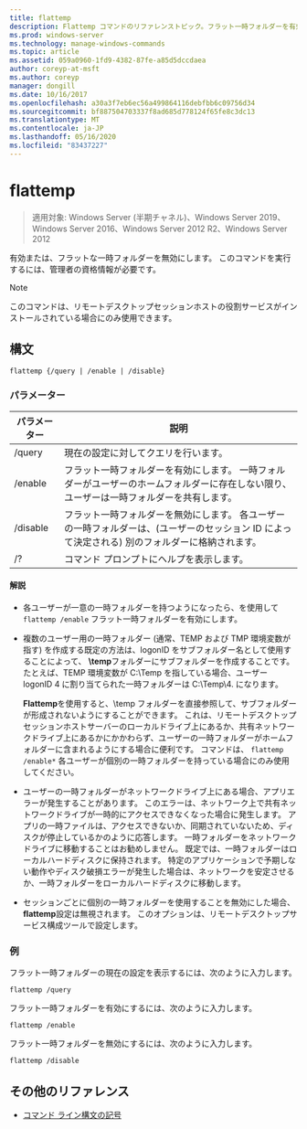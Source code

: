 ```yaml
---
title: flattemp
description: Flattemp コマンドのリファレンストピック。フラット一時フォルダーを有効または無効にします。
ms.prod: windows-server
ms.technology: manage-windows-commands
ms.topic: article
ms.assetid: 059a0960-1fd9-4382-87fe-a85d5dccdaea
author: coreyp-at-msft
ms.author: coreyp
manager: dongill
ms.date: 10/16/2017
ms.openlocfilehash: a30a3f7eb6ec56a499864116debfbb6c09756d34
ms.sourcegitcommit: bf887504703337f8ad685d778124f65fe8c3dc13
ms.translationtype: MT
ms.contentlocale: ja-JP
ms.lasthandoff: 05/16/2020
ms.locfileid: "83437227"
---
```

# <a name="flattemp"></a>flattemp

> 適用対象: Windows Server (半期チャネル)、Windows Server 2019、Windows Server 2016、Windows Server 2012 R2、Windows Server 2012

有効または、フラットな一時フォルダーを無効にします。 このコマンドを実行するには、管理者の資格情報が必要です。

> [!NOTE]
> このコマンドは、リモートデスクトップセッションホストの役割サービスがインストールされている場合にのみ使用できます。

## <a name="syntax"></a>構文

```
flattemp {/query | /enable | /disable}
```

### <a name="parameters"></a>パラメーター

| パラメーター | 説明 |
| --------- | ----------- |
| /query | 現在の設定に対してクエリを行います。 |
| /enable | フラット一時フォルダーを有効にします。 一時フォルダーがユーザーのホームフォルダーに存在しない限り、ユーザーは一時フォルダーを共有します。 |
| /disable | フラット一時フォルダーを無効にします。 各ユーザーの一時フォルダーは、(ユーザーのセッション ID によって決定される) 別のフォルダーに格納されます。 |
| /? | コマンド プロンプトにヘルプを表示します。 |

#### <a name="remarks"></a>解説

- 各ユーザーが一意の一時フォルダーを持つようになったら、を使用して `flattemp /enable` フラット一時フォルダーを有効にします。

- 複数のユーザー用の一時フォルダー (通常、TEMP および TMP 環境変数が指す) を作成する既定の方法は、logonID をサブフォルダー名として使用することによって、 **\temp**フォルダーにサブフォルダーを作成することです。 たとえば、TEMP 環境変数が C:\Temp を指している場合、ユーザー logonID 4 に割り当てられた一時フォルダーは C:\Temp\4. になります。

    **Flattemp**を使用すると、\temp フォルダーを直接参照して、サブフォルダーが形成されないようにすることができます。 これは、リモートデスクトップセッションホストサーバーのローカルドライブ上にあるか、共有ネットワークドライブ上にあるかにかかわらず、ユーザーの一時フォルダーがホームフォルダーに含まれるようにする場合に便利です。 コマンドは、 `flattemp /enable*` 各ユーザーが個別の一時フォルダーを持っている場合にのみ使用してください。

- ユーザーの一時フォルダーがネットワークドライブ上にある場合、アプリエラーが発生することがあります。 このエラーは、ネットワーク上で共有ネットワークドライブが一時的にアクセスできなくなった場合に発生します。 アプリの一時ファイルは、アクセスできないか、同期されていないため、ディスクが停止しているかのように応答します。 一時フォルダーをネットワークドライブに移動することはお勧めしません。 既定では、一時フォルダーはローカルハードディスクに保持されます。 特定のアプリケーションで予期しない動作やディスク破損エラーが発生した場合は、ネットワークを安定させるか、一時フォルダーをローカルハードディスクに移動します。

- セッションごとに個別の一時フォルダーを使用することを無効にした場合、 **flattemp**設定は無視されます。 このオプションは、リモートデスクトップサービス構成ツールで設定します。

### <a name="examples"></a>例

フラット一時フォルダーの現在の設定を表示するには、次のように入力します。

```
flattemp /query
```

フラット一時フォルダーを有効にするには、次のように入力します。

```
flattemp /enable
```

フラット一時フォルダーを無効にするには、次のように入力します。

```
flattemp /disable
```

## <a name="additional-references"></a>その他のリファレンス

- [コマンド ライン構文の記号](command-line-syntax-key.md)

